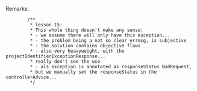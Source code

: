 
Remarks:

            /**
             * lesson 15:
             * This whole thing doesn't make any sense:
             * - we assume there will only have this exception...
             * - the problem being a not so clear errmsg, is subjective
             * - the solution contains objective flaws
             * - also very heavyweight, with the projectIdentifierExceptionResponse...
             * really don't see the use
             * - als exception is annotated as responseStatus BadRequest,
             * but we manually set the responseStatus in the controllerAdvice...
             */